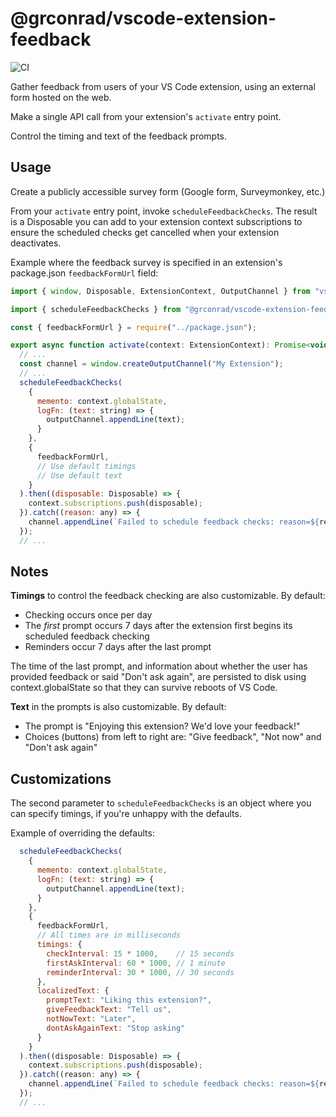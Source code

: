 # @grconrad/vscode-extension-feedback

![CI](https://github.com/grconrad/vscode-extension-feedback/workflows/Node.js%20CI/badge.svg)

Gather feedback from users of your VS Code extension, using an external form hosted on the web.

Make a single API call from your extension's `activate` entry point.

Control the timing and text of the feedback prompts.

## Usage

Create a publicly accessible survey form (Google form, Surveymonkey, etc.)

From your `activate` entry point, invoke `scheduleFeedbackChecks`. The result is a Disposable you
can add to your extension context subscriptions to ensure the scheduled checks get cancelled when
your extension deactivates.

Example where the feedback survey is specified in an extension's package.json `feedbackFormUrl`
field:

```js
import { window, Disposable, ExtensionContext, OutputChannel } from "vscode";

import { scheduleFeedbackChecks } from "@grconrad/vscode-extension-feedback";

const { feedbackFormUrl } = require("../package.json");

export async function activate(context: ExtensionContext): Promise<void> {
  // ...
  const channel = window.createOutputChannel("My Extension");
  // ...
  scheduleFeedbackChecks(
    {
      memento: context.globalState,
      logFn: (text: string) => {
        outputChannel.appendLine(text);
      }
    },
    {
      feedbackFormUrl,
      // Use default timings
      // Use default text
    }
  ).then((disposable: Disposable) => {
    context.subscriptions.push(disposable);
  }).catch((reason: any) => {
    channel.appendLine(`Failed to schedule feedback checks: reason=${reason}`);
  });
  // ...
```

## Notes

**Timings** to control the feedback checking are also customizable. By default:

- Checking occurs once per day
- The _first_ prompt occurs 7 days after the extension first begins its scheduled feedback checking
- Reminders occur 7 days after the last prompt

The time of the last prompt, and information about whether the user has provided feedback or said
"Don't ask again", are persisted to disk using context.globalState so that they can survive reboots
of VS Code.

**Text** in the prompts is also customizable. By default:

- The prompt is "Enjoying this extension? We'd love your feedback!"
- Choices (buttons) from left to right are: "Give feedback", "Not now" and "Don't ask again"

## Customizations

The second parameter to `scheduleFeedbackChecks` is an object where you can specify timings, if
you're unhappy with the defaults.

Example of overriding the defaults:

```js
  scheduleFeedbackChecks(
    {
      memento: context.globalState,
      logFn: (text: string) => {
        outputChannel.appendLine(text);
      }
    },
    {
      feedbackFormUrl,
      // All times are in milliseconds
      timings: {
        checkInterval: 15 * 1000,    // 15 seconds
        firstAskInterval: 60 * 1000, // 1 minute
        reminderInterval: 30 * 1000, // 30 seconds
      },
      localizedText: {
        promptText: "Liking this extension?",
        giveFeedbackText: "Tell us",
        notNowText: "Later",
        dontAskAgainText: "Stop asking"
      }
    }
  ).then((disposable: Disposable) => {
    context.subscriptions.push(disposable);
  }).catch((reason: any) => {
    channel.appendLine(`Failed to schedule feedback checks: reason=${reason}`);
  });
  // ...
```
